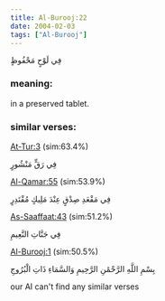 ```yaml
---
title: Al-Burooj:22
date: 2004-02-03
tags: ["Al-Burooj"]
---
```

فِي لَوْحٍ مَحْفُوظٍ
### meaning: 
in a preserved tablet.
### similar verses: 

[At-Tur:3](/52/3) (sim:63.4%)

فِي رَقٍّ مَنْشُورٍ

[Al-Qamar:55](/54/55) (sim:53.9%)

فِي مَقْعَدِ صِدْقٍ عِنْدَ مَلِيكٍ مُقْتَدِرٍ

[As-Saaffaat:43](/37/43) (sim:51.2%)

فِي جَنَّاتِ النَّعِيمِ

[Al-Burooj:1](/85/1) (sim:50.5%)

بِسْمِ اللَّهِ الرَّحْمَٰنِ الرَّحِيمِ وَالسَّمَاءِ ذَاتِ الْبُرُوجِ

our AI can't find any similar verses
